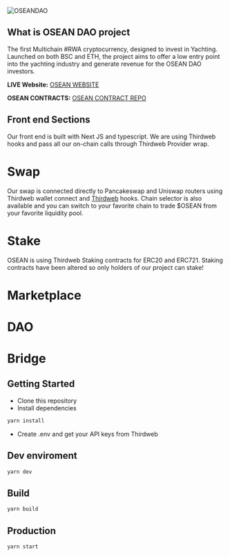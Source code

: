 ![OSEANDAO](https://osean.online/theme-assets/images/bannerBridge.jpg)

## What is OSEAN DAO project
The first Multichain #RWA cryptocurrency, designed to invest in Yachting.
Launched on both BSC and ETH, the project aims to offer a low entry point into the yachting industry and generate revenue for the OSEAN DAO investors.

**LIVE Website:** [OSEAN WEBSITE](https://dapp.osean.online/dex) 

**OSEAN CONTRACTS:** [OSEAN CONTRACT REPO](https://github.com/chrisTyacht/oseandao-dev)

## Front end Sections

Our front end is built with Next JS and typescript. We are using Thirdweb hooks and pass all our on-chain calls through Thirdweb Provider wrap. 

# Swap
Our swap is connected directly to Pancakeswap and Uniswap routers using Thirdweb wallet connect and [Thirdweb](https://thirdweb.com) hooks. Chain selector is also available and you can switch to your favorite chain to trade $OSEAN from your favorite liquidity pool.

# Stake
OSEAN is using Thirdweb Staking contracts for ERC20 and ERC721. Staking contracts have been altered so only holders of our project can stake!

# Marketplace
# DAO
# Bridge

## Getting Started

- Clone this repository
- Install dependencies

```bash
yarn install
```

- Create .env and get your API keys from Thirdweb

## Dev enviroment

```bash
yarn dev
```

## Build

```bash
yarn build
```

## Production

```bash
yarn start
```
